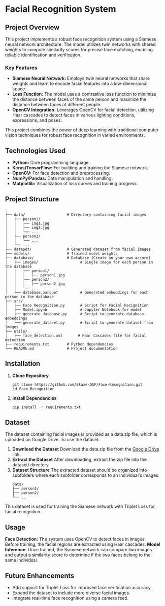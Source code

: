 # Facial Recognition System

## Project Overview
This project implements a robust face recognition system using a Siamese neural network architecture. The model utilizes twin networks with shared weights to compute similarity scores for precise face matching, enabling reliable identification and verification.

### Key Features
* **Siamese Neural Network:** Employs twin neural networks that share weights and learn to encode facial features into a low-dimensional space.
* **Loss Function:** The model uses a contrastive loss function to minimize the distance between faces of the same person and maximize the distance between faces of different people.
* **OpenCV Integration:** Leverages OpenCV for facial detection, utilizing Haar cascades to detect faces in various lighting conditions, expressions, and poses.

This project combines the power of deep learning with traditional computer vision techniques for robust face recognition in varied environments.

## Technologies Used
* **Python:** Core programming language.
* **Keras/TensorFlow:** For building and training the Siamese network.
* **OpenCV:** For face detection and preprocessing.
* **NumPy/Pandas:** Data manipulation and handling.
* **Matplotlib:** Visualization of loss curves and training progress.

## Project Structure
```
.
├── data/                   # Directory containing facial images
│   ├── person1/
│   │   ├── img1.jpg
│   │   ├── img2.jpg
│   │   └── ...
│   ├── person2/
│   │   └── ...
│   └── ...
├── dataset/                # Generated dataset from facial images
├── models/                 # Trained model weights
├── database/               # Database (Create on your own accord)
│   ├── images/                   # Single image for each person in the database
│   │   ├── person1/
│   │   │   ├── person1.jpg
│   │   ├── person2/
│   │   │   ├── person2.jpg
│   │   └── ...
|   └── database.parquet          # Generated embeddings for each person in the database
├── src/
│   ├── Face Recognition.py       # Script for Facial Recignition
│   ├── Model.ipynb               # Jupyter Notebook for model
│   ├── generate_database.py      # Script to generate database embeddings
│   └── generate_dataset.py       # Script to generate dataset from images
├── utils/
│   ├── face_detection.xml       # Haar Cascades file for facial detection
├── requirements.txt        # Python dependencies
└── README.md               # Project documentation
```

## Installation
1. **Clone Repository**
   ```
   git clone https://github.com/Blaze-DSP/Face-Recognition.git
   cd Face-Recognition
   ```
2. **Install Dependencies**
   ```bash
   pip install -r requirements.txt
   ```

## Dataset
The dataset containing facial images is provided as a data.zip file, which is uploaded on Google Drive. To use the dataset:

1. **Download the Dataset**
   Download the data.zip file from the [Google Drive](https://drive.google.com/file/d/1Yic3_htK-vEAGc4KkFsoTUxWqFk7WuZG/view?usp=drive_link) link.
2. **Extract the Dataset**
   After downloading, extract the zip file into the dataset/ directory
3. **Dataset Structure**
   The extracted dataset should be organized into subfolders where each subfolder corresponds to an individual's images:
   ```
   data/
   ├── person1/
   ├── person2/
   └── ...
   ```
   
This dataset is used for training the Siamese network with Triplet Loss for facial recognition.

## Usage
**Face Detection:** The system uses OpenCV to detect faces in images. Before training, the facial regions are extracted using Haar cascades.
**Model Inference:** Once trained, the Siamese network can compare two images and output a similarity score to determine if the two faces belong to the same individual.

## Future Enhancements
* Add support for Triplet Loss for improved face verification accuracy.
* Expand the dataset to include more diverse facial images.
* Integrate real-time face recognition using a camera feed.
